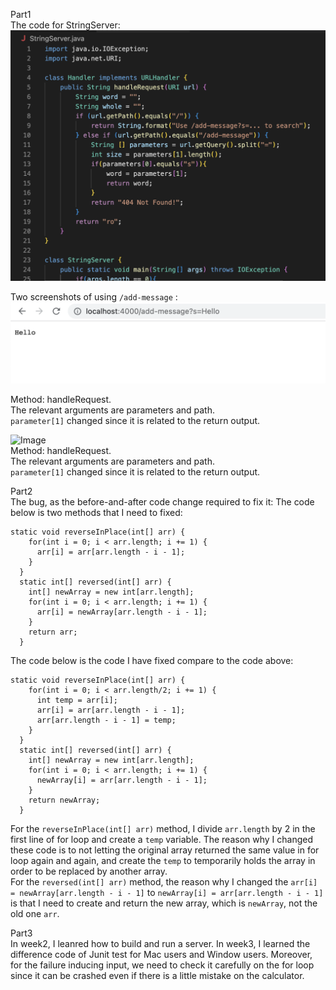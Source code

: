Part1                     
The code for StringServer:
![Image](code1.png)                           
                               
Two screenshots of using ```/add-message``` :                                 
![Image](screenshot-2.png)                                        

Method: handleRequest.                        
The relevant arguments are parameters and path.                       
```parameter[1]``` changed since it is related to the return output.

![Image](screenshot-1.png)                  
Method: handleRequest.                      
The relevant arguments are parameters and path.                              
```parameter[1]``` changed since it is related to the return output.

                                                   
Part2                      
The bug, as the before-and-after code change required to fix it: 
The code below is two methods that I need to fixed: 
```
static void reverseInPlace(int[] arr) {
    for(int i = 0; i < arr.length; i += 1) {
      arr[i] = arr[arr.length - i - 1];
    }
  }
  static int[] reversed(int[] arr) {
    int[] newArray = new int[arr.length];
    for(int i = 0; i < arr.length; i += 1) {
      arr[i] = newArray[arr.length - i - 1];
    }
    return arr;
  }
```                   
The code below is the code I have fixed compare to the code above:
```
static void reverseInPlace(int[] arr) {
    for(int i = 0; i < arr.length/2; i += 1) {
      int temp = arr[i];
      arr[i] = arr[arr.length - i - 1];
      arr[arr.length - i - 1] = temp;
    }
  }
  static int[] reversed(int[] arr) {
    int[] newArray = new int[arr.length];
    for(int i = 0; i < arr.length; i += 1) {
      newArray[i] = arr[arr.length - i - 1];
    }
    return newArray;
  }
  ```
For the ```reverseInPlace(int[] arr)``` method, I divide ```arr.length``` by 2 in the first line of for loop and create a ```temp``` variable. The reason why I changed these code is to not letting the original array returned the same value in for loop again and again, and create the ```temp``` to temporarily holds the array in order to be replaced by another array.                                                           
For the ```reversed(int[] arr)``` method, the reason why I changed the ```arr[i] = newArray[arr.length - i - 1]``` to ```newArray[i] = arr[arr.length - i - 1]``` is that I need to create and return the new array, which is  ```newArray```, not the old one ```arr```. 
                                                         
Part3                      
In week2, I leanred how to build and run a server. In week3, I learned the difference code of Junit test for Mac users and Window users. Moreover, for the failure inducing input, we need to check it carefully on the for loop since it can be crashed even if there is a little mistake on the calculator. 
